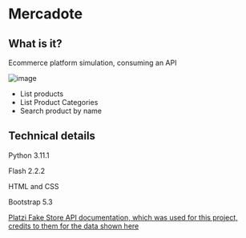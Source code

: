 <h1>Mercadote</h1>
     <h2>What is it?</h2>
     <p>Ecommerce platform simulation, consuming an API</p>
    
![image](https://user-images.githubusercontent.com/50780601/218523331-d21c6e25-a448-44b4-a757-1d03e6c38c16.png)
<ul>
     <li>List products</li>
     <li>List Product Categories</li>
     <li>Search product by name</li>
</ul>

  <h2>Technical details</h2>
     <p>Python 3.11.1</p>
     <p>Flash 2.2.2</p>
     <p>HTML and CSS</p>
     <p>Bootstrap 5.3</p>
      <a aria-current="page" href="https://fakeapi.platzi.com/">Platzi Fake Store API documentation, which was used for this project, credits to them for the data shown here</a>


